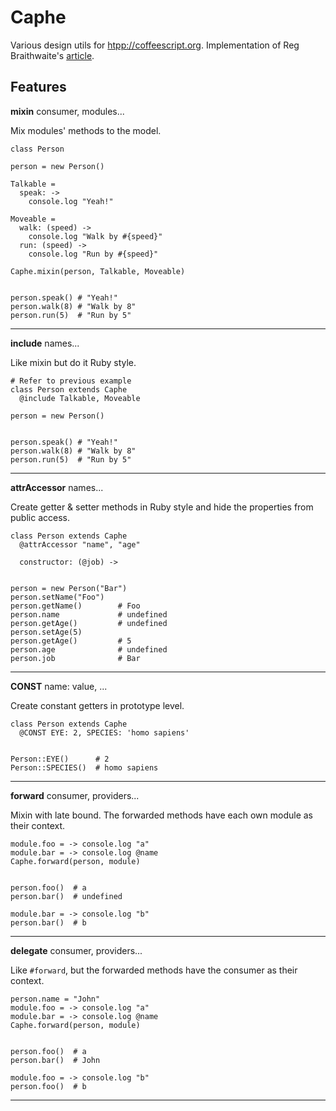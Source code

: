 Caphe
=====

Various design utils for [htpp://coffeescript.org](CoffeeScript). Implementation of Reg Braithwaite's [article](http://raganwald.com/2014/04/10/mixins-forwarding-delegation.html).

## Features

**mixin** consumer, modules...

Mix modules' methods to the model.
```
class Person

person = new Person()

Talkable =
  speak: ->
    console.log "Yeah!"

Moveable =
  walk: (speed) ->
    console.log "Walk by #{speed}"
  run: (speed) ->
    console.log "Run by #{speed}"

Caphe.mixin(person, Talkable, Moveable)


person.speak() # "Yeah!"
person.walk(8) # "Walk by 8"
person.run(5)  # "Run by 5"
```
----------

**include** names...

Like mixin but do it Ruby style.
```
# Refer to previous example
class Person extends Caphe
  @include Talkable, Moveable

person = new Person()


person.speak() # "Yeah!"
person.walk(8) # "Walk by 8"
person.run(5)  # "Run by 5"
```
----------

**attrAccessor** names...

Create getter & setter methods in Ruby style and hide the properties from public access.
```
class Person extends Caphe
  @attrAccessor "name", "age"

  constructor: (@job) ->


person = new Person("Bar")
person.setName("Foo")
person.getName()        # Foo
person.name             # undefined
person.getAge()         # undefined
person.setAge(5)
person.getAge()         # 5
person.age              # undefined
person.job              # Bar
```
----------

**CONST** name: value, ...

Create constant getters in prototype level.
```
class Person extends Caphe
  @CONST EYE: 2, SPECIES: 'homo sapiens'


Person::EYE()      # 2
Person::SPECIES()  # homo sapiens
```
----------

**forward** consumer, providers...

Mixin with late bound. The forwarded methods have each own module as their context.
```
module.foo = -> console.log "a"
module.bar = -> console.log @name
Caphe.forward(person, module)


person.foo()  # a
person.bar()  # undefined

module.bar = -> console.log "b"
person.bar()  # b
```
----------

**delegate** consumer, providers...

Like `#forward`, but the forwarded methods have the consumer as their context.
```
person.name = "John"
module.foo = -> console.log "a"
module.bar = -> console.log @name
Caphe.forward(person, module)


person.foo()  # a
person.bar()  # John

module.foo = -> console.log "b"
person.foo()  # b
```
----------
